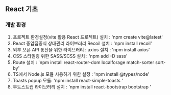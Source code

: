## React 기초 

### 개발 환경
1. 프로젝트 환경설정(vite 활용 React 프로젝트) 설치 : 'npm create vite@latest' <br />
2. React 중압집중식 상태관리 라이브러리 Recoil 설치 : 'npm install recoil' <br />
3. 외부 오픈 API 통신을 위한 라이브러리 : axios 설치 : 'npm install axios' <br />
4. CSS 스타일링 위한 SASS/SCSS 설치 : 'npm add -D sass' <br />
5. Route 설치 : 'npm install react-router-dom localforage match-sorter sort-by' <br />
6. TS에서 Node.js 모듈 사용하기 위한 설정  : 'npm install @types/node' <br />
7. Toasts popup 모듈: 'npm install react-simple-toasts  ' <br />
8. 부트스트랩 라이브러리 설치 : 'npm install react-bootstrap bootstrap '